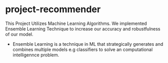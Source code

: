 # project-recommender
This Project Utilizes Machine Learning Algorithms.
We implemented Ensemble Learning Technique to increase our accuracy and robustfulness of our model.
 - Ensemble Learning is a technique in ML that strategically generates and combines multiple models e.g classifiers to solve an computational intelligennce problem.
